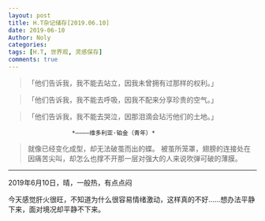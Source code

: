 ```yaml
---
layout: post
title: H.T杂记储存[2019.06.10]
date: 2019-06-10
Author: Noly
categories: 
tags: [H.T, 世界观, 灵感保存]
comments: true
---
```


>「他们告诉我，我不能去站立，因我未曾拥有过那样的权利。」

>「他们告诉我，我不能去呼吸，因我不配来分享珍贵的空气。」

>「他们告诉我，我不能去哭泣，因那泪滴会玷污他们的土地。」

                      *————维多利亚·铂金（青年）*
                      
                      
                      
                      
>就像已经变化成型，却无法破茧而出的蝶。
>被茧所笼罩，翅膀的连接处在因痛苦尖叫，却怎么也撑不开那一层对强大的人来说吹弹可破的薄膜。




***



2019年6月10日，晴，一般热，有点点闷

今天感觉肝火很旺，不知道为什么很容易情绪激动，这样真的不好……想办法平静下来，面对境况却平静不下来。
